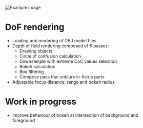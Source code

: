 ![Example image](https://raw.githubusercontent.com/bartlomiejn/dof-rendering-metal/master/dof_rendering.gif)

# DoF rendering
- Loading and rendering of OBJ model files
- Depth of field rendering composed of 6 passes:
  - Drawing objects
  - Circle of confusion calculation
  - Downsample with extreme CoC values selection
  - Bokeh calculation
  - Box filtering
  - Compose pass that unblurs in-focus parts
- Adjustable focus distance, range and bokeh radius
# Work in progress
- Improve behaviour of bokeh at intersection of background and foreground
